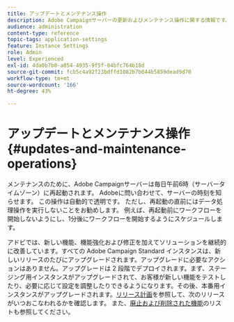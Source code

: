 ```yaml
---
title: アップデートとメンテナンス操作
description: Adobe Campaignサーバーの更新およびメンテナンス操作に関する情報です。
audience: administration
content-type: reference
topic-tags: application-settings
feature: Instance Settings
role: Admin
level: Experienced
exl-id: 4da0b7b0-a854-4935-9f5f-04bfc764b18d
source-git-commit: fcb5c4a92f23bdffd1082b7b044b5859dead9d70
workflow-type: tm+mt
source-wordcount: '166'
ht-degree: 43%

---
```


# アップデートとメンテナンス操作{#updates-and-maintenance-operations}

メンテナンスのために、Adobe Campaignサーバーは毎日午前6時（サーバータイムゾーン）に再起動されます。 Adobeに問い合わせて、サーバーの時刻を知らせます。 この操作は自動的で透明です。 ただし、再起動の直前にはデータ処理操作を実行しないことをお勧めします。 例えば、再起動前にワークフローを開始しないようにし、1分後にワークフローを開始するようにスケジュールします。

アドビでは、新しい機能、機能強化および修正を加えてソリューションを継続的に改善しています。すべての Adobe Campaign Standard インスタンスは、新しいリリースのたびにアップグレードされます。アップグレードに必要なアクションはありません。アップグレードは 2 段階でデプロイされます。まず、ステージング用インスタンスがアップグレードされて、お客様が新しい機能をテストしたり、必要に応じて設定を調整したりできるようになります。その後、本番用インスタンスがアップグレードされます。[リリース計画](https://helpx.adobe.com/jp/campaign/kb/acs-release-planning.html)を参照して、次のリリースがいつおこなわれるかを確認します。 また、[廃止および削除された機能](../../rn/using/deprecated-features.md)のリストも参照してください。
